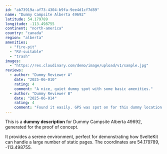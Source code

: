 ```yaml
---
id: "ab73919a-af73-4304-b9fa-9ee4d1cf7d89"
name: "Dummy Campsite Alberta 49692"
latitude: 54.179789
longitude: -113.498755
continent: "north-america"
country: "canada"
region: "alberta"
amenities:
  - "fire-pit"
  - "RV-suitable"
  - "trash"
images:
  - "https://res.cloudinary.com/demo/image/upload/v1/sample.jpg"
reviews:
  - author: "Dummy Reviewer A"
    date: "2025-06-010"
    rating: 4
    comment: "A nice, quiet dummy spot with some basic amenities."
  - author: "Dummy Reviewer B"
    date: "2025-06-014"
    rating: 4
    comment: "Found it easily. GPS was spot on for this dummy location."
---
```


This is a **dummy description** for Dummy Campsite Alberta 49692, generated for the proof of concept.

It provides a serene environment, perfect for demonstrating how SvelteKit can handle a large number of static pages. The coordinates are 54.179789, -113.498755.
